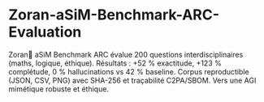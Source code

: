 # Zoran-aSiM-Benchmark-ARC-Evaluation
Zoran🦋 aSiM Benchmark ARC évalue 200 questions interdisciplinaires (maths, logique, éthique). Résultats : +52 % exactitude, +123 % complétude, 0 % hallucinations vs 42 % baseline. Corpus reproductible (JSON, CSV, PNG) avec SHA-256 et traçabilité C2PA/SBOM. Vers une AGI mimétique robuste et éthique.
